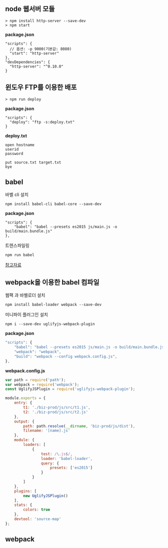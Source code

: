 ## node 웹서버 모듈
```
> npm install http-server --save-dev
> npm start
```
**package.json**
```
"scripts": {
  // 옵션: -p 9000(기본값: 8080)
  "start": "http-server"
},
"devDependencies": {
  "http-server": "^0.10.0"
}
```

## 윈도우 FTP를 이용한 배포
```
> npm run deploy
```
**package.json**
```
"scripts": {
  "deploy": "ftp -s:deploy.txt"
}
```
**deploy.txt**
```
open hostname
userid
password

put source.txt target.txt
bye
```

## babel
바벨 cli 설치
```
npm install babel-cli babel-core --save-dev
```

**package.json**
```
"scripts": {
    "babel": "babel --presets es2015 js/main.js -o build/main.bundle.js"
},
```

트렌스파일링
```
npm run babel
```

[참고자료](http://ccoenraets.github.io/es6-tutorial/setup-babel/)

## webpack을 이용한 babel 컴파일
웹팩 과 바벨로더 설치
```
npm install babel-loader webpack --save-dev
```
미니파이 플러그인 설치
```
npm i --save-dev uglifyjs-webpack-plugin
```

**package.json**
```javascript
"scripts": {
    "babel": "babel --presets es2015 js/main.js -o build/main.bundle.js",
    "webpack": "webpack",
    "build": "webpack --config webpack.config.js",
},
```

**webpack.config.js**
```javascript
var path = require('path');
var webpack = require('webpack');
const UglifyJSPlugin = require('uglifyjs-webpack-plugin');

module.exports = {
	entry: {
		t1: './biz-prod/js/src/t1.js',
		t2: './biz-prod/js/src/t2.js'
	},
	output: {
		path: path.resolve(__dirname, 'biz-prod/js/dist'),
		filename: '[name].js'
	},
	module: {
		loaders: [
			{
				test: /\.js$/,
				loader: 'babel-loader',
				query: {
					presets: ['es2015']
				}
			}
		]
	},
	plugins: [
		new UglifyJSPlugin()
	],
	stats: {
		colors: true
	},
	devtool: 'source-map'
};
```


## webpack

